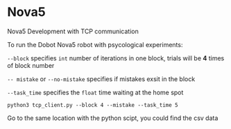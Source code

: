 # Nova5
Nova5 Development with TCP communication

To run the Dobot Nova5 robot with psycological experiments:

`--block` specifies `int` number of iterations in one block, trials will be **4** times of block number

`-- mistake` or `--no-mistake` specifies if mistakes exsit in the block

`--task_time` specifies the `float` time waiting at the home spot

```
python3 tcp_client.py --block 4 --mistake --task_time 5
```

Go to the same location with the python scipt, you could find the csv data
